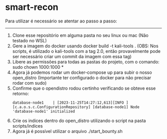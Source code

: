 # smart-recon

Para utilizar é necessário se atentar ao passo a passo:

---

1. Clone esse repositório em alguma pasta no seu linux ou mac (Não testado no WSL)
2. Gere a imagem do docker usando docker build -t kali-tools . (OBS: Nos scripts, é utilizado o kali-tools com a tag 2.0, então provavelmente pode ser necessário criar um commit da imagem com essa tag)
3. Libere as permissões para todas as pastas do projeto, com o comando: sudo chown 1000:1000 *
4. Agora já podemos rodar um docker-compose up para subir o nosso open_distro (Importante ter configurado o docker para não precisar rodar com sudo)
5. Confirme que o opendistro rodou certinho verificando se obteve esse retorno:
   ```
   database-node1    | [2023-11-25T14:27:12,613][INFO ][c.a.o.s.c.ConfigurationRepository] [database-node1] Node 'database-node1' initialized
   ```
6. Crie os indices dentro do open_distro utilizando o script na pasta scripts/indices
7. Agora já é possível utilizar o arquivo ./start_bounty.sh
